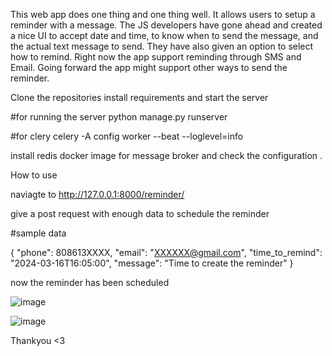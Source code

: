 This web app does one thing and one thing well. It allows users to setup a reminder with a message. The JS developers have gone ahead and created a nice UI to accept date and time, to know when to send the message, and the actual text message to send. They have also given an option to select how to remind. Right now the app support reminding through SMS and Email. Going forward the app might support other ways to send the reminder. 

Clone the repositories install requirements and start the server

#for running the server
python manage.py runserver

#for clery
celery -A config worker --beat --loglevel=info

install redis docker image for message broker and check the configuration .

How to use

naviagte to http://127.0.0.1:8000/reminder/

give a post request with enough data to schedule the reminder

#sample data

{
    "phone": 808613XXXX,
    "email": "XXXXXX@gmail.com",
    "time_to_remind": "2024-03-16T16:05:00",
    "message": "Time to create the reminder"
}


now the reminder has been scheduled

![image](https://github.com/akashpmani/remind-me-later/assets/121414718/ae58166e-7359-4323-bbcd-508a269f7305)

![image](https://github.com/akashpmani/remind-me-later/assets/121414718/b14b4b62-f204-42e3-839f-8ef0cd2bdfe6)


Thankyou <3







